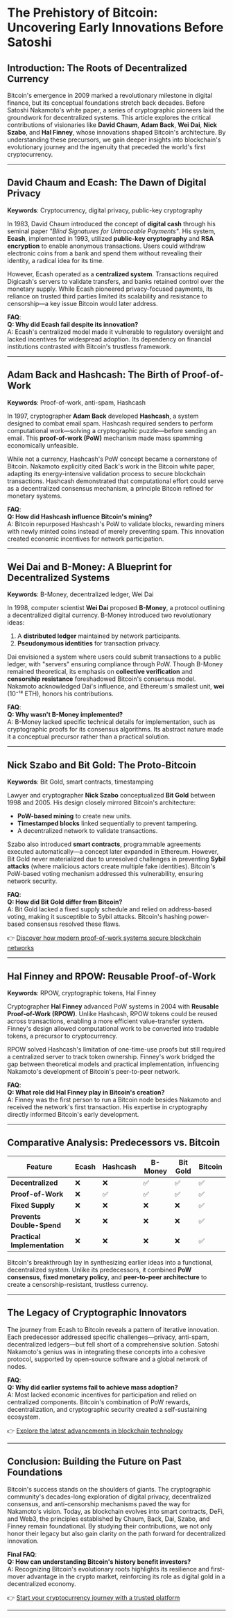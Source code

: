 # The Prehistory of Bitcoin: Uncovering Early Innovations Before Satoshi  

## Introduction: The Roots of Decentralized Currency  

Bitcoin's emergence in 2009 marked a revolutionary milestone in digital finance, but its conceptual foundations stretch back decades. Before Satoshi Nakamoto's white paper, a series of cryptographic pioneers laid the groundwork for decentralized systems. This article explores the critical contributions of visionaries like **David Chaum**, **Adam Back**, **Wei Dai**, **Nick Szabo**, and **Hal Finney**, whose innovations shaped Bitcoin's architecture. By understanding these precursors, we gain deeper insights into blockchain's evolutionary journey and the ingenuity that preceded the world's first cryptocurrency.  

---

## David Chaum and Ecash: The Dawn of Digital Privacy  

**Keywords**: Cryptocurrency, digital privacy, public-key cryptography  

In 1983, David Chaum introduced the concept of **digital cash** through his seminal paper *"Blind Signatures for Untraceable Payments"*. His system, **Ecash**, implemented in 1993, utilized **public-key cryptography** and **RSA encryption** to enable anonymous transactions. Users could withdraw electronic coins from a bank and spend them without revealing their identity, a radical idea for its time.  

However, Ecash operated as a **centralized system**. Transactions required Digicash's servers to validate transfers, and banks retained control over the monetary supply. While Ecash pioneered privacy-focused payments, its reliance on trusted third parties limited its scalability and resistance to censorship—a key issue Bitcoin would later address.  

**FAQ**:  
**Q: Why did Ecash fail despite its innovation?**  
A: Ecash's centralized model made it vulnerable to regulatory oversight and lacked incentives for widespread adoption. Its dependency on financial institutions contrasted with Bitcoin's trustless framework.  

---

## Adam Back and Hashcash: The Birth of Proof-of-Work  

**Keywords**: Proof-of-work, anti-spam, Hashcash  

In 1997, cryptographer **Adam Back** developed **Hashcash**, a system designed to combat email spam. Hashcash required senders to perform computational work—solving a cryptographic puzzle—before sending an email. This **proof-of-work (PoW)** mechanism made mass spamming economically unfeasible.  

While not a currency, Hashcash's PoW concept became a cornerstone of Bitcoin. Nakamoto explicitly cited Back's work in the Bitcoin white paper, adapting its energy-intensive validation process to secure blockchain transactions. Hashcash demonstrated that computational effort could serve as a decentralized consensus mechanism, a principle Bitcoin refined for monetary systems.  

**FAQ**:  
**Q: How did Hashcash influence Bitcoin's mining?**  
A: Bitcoin repurposed Hashcash's PoW to validate blocks, rewarding miners with newly minted coins instead of merely preventing spam. This innovation created economic incentives for network participation.  

---

## Wei Dai and B-Money: A Blueprint for Decentralized Systems  

**Keywords**: B-Money, decentralized ledger, Wei Dai  

In 1998, computer scientist **Wei Dai** proposed **B-Money**, a protocol outlining a decentralized digital currency. B-Money introduced two revolutionary ideas:  
1. A **distributed ledger** maintained by network participants.  
2. **Pseudonymous identities** for transaction privacy.  

Dai envisioned a system where users could submit transactions to a public ledger, with "servers" ensuring compliance through PoW. Though B-Money remained theoretical, its emphasis on **collective verification** and **censorship resistance** foreshadowed Bitcoin's consensus model. Nakamoto acknowledged Dai's influence, and Ethereum's smallest unit, **wei** (10⁻¹⁸ ETH), honors his contributions.  

**FAQ**:  
**Q: Why wasn't B-Money implemented?**  
A: B-Money lacked specific technical details for implementation, such as cryptographic proofs for its consensus algorithms. Its abstract nature made it a conceptual precursor rather than a practical solution.  

---

## Nick Szabo and Bit Gold: The Proto-Bitcoin  

**Keywords**: Bit Gold, smart contracts, timestamping  

Lawyer and cryptographer **Nick Szabo** conceptualized **Bit Gold** between 1998 and 2005. His design closely mirrored Bitcoin's architecture:  
- **PoW-based mining** to create new units.  
- **Timestamped blocks** linked sequentially to prevent tampering.  
- A decentralized network to validate transactions.  

Szabo also introduced **smart contracts**, programmable agreements executed automatically—a concept later expanded in Ethereum. However, Bit Gold never materialized due to unresolved challenges in preventing **Sybil attacks** (where malicious actors create multiple fake identities). Bitcoin's PoW-based voting mechanism addressed this vulnerability, ensuring network security.  

**FAQ**:  
**Q: How did Bit Gold differ from Bitcoin?**  
A: Bit Gold lacked a fixed supply schedule and relied on address-based voting, making it susceptible to Sybil attacks. Bitcoin's hashing power-based consensus resolved these flaws.  

👉 [Discover how modern proof-of-work systems secure blockchain networks](https://bit.ly/okx-bonus)  

---

## Hal Finney and RPOW: Reusable Proof-of-Work  

**Keywords**: RPOW, cryptographic tokens, Hal Finney  

Cryptographer **Hal Finney** advanced PoW systems in 2004 with **Reusable Proof-of-Work (RPOW)**. Unlike Hashcash, RPOW tokens could be reused across transactions, enabling a more efficient value-transfer system. Finney's design allowed computational work to be converted into tradable tokens, a precursor to cryptocurrency.  

RPOW solved Hashcash's limitation of one-time-use proofs but still required a centralized server to track token ownership. Finney's work bridged the gap between theoretical models and practical implementation, influencing Nakamoto's development of Bitcoin's peer-to-peer network.  

**FAQ**:  
**Q: What role did Hal Finney play in Bitcoin's creation?**  
A: Finney was the first person to run a Bitcoin node besides Nakamoto and received the network's first transaction. His expertise in cryptography directly informed Bitcoin's early development.  

---

## Comparative Analysis: Predecessors vs. Bitcoin  

| Feature                | Ecash   | Hashcash | B-Money | Bit Gold | Bitcoin |  
|------------------------|---------|----------|---------|----------|---------|  
| **Decentralized**      | ❌      | ❌       | ✅      | ✅       | ✅      |  
| **Proof-of-Work**      | ❌      | ✅       | ✅      | ✅       | ✅      |  
| **Fixed Supply**       | ❌      | ❌       | ❌      | ❌       | ✅      |  
| **Prevents Double-Spend** | ❌   | ❌       | ❌      | ❌       | ✅      |  
| **Practical Implementation** | ❌ | ❌       | ❌      | ❌       | ✅      |  

Bitcoin's breakthrough lay in synthesizing earlier ideas into a functional, decentralized system. Unlike its predecessors, it combined **PoW consensus**, **fixed monetary policy**, and **peer-to-peer architecture** to create a censorship-resistant, trustless currency.  

---

## The Legacy of Cryptographic Innovators  

The journey from Ecash to Bitcoin reveals a pattern of iterative innovation. Each predecessor addressed specific challenges—privacy, anti-spam, decentralized ledgers—but fell short of a comprehensive solution. Satoshi Nakamoto's genius was in integrating these concepts into a cohesive protocol, supported by open-source software and a global network of nodes.  

**FAQ**:  
**Q: Why did earlier systems fail to achieve mass adoption?**  
A: Most lacked economic incentives for participation and relied on centralized components. Bitcoin's combination of PoW rewards, decentralization, and cryptographic security created a self-sustaining ecosystem.  

👉 [Explore the latest advancements in blockchain technology](https://bit.ly/okx-bonus)  

---

## Conclusion: Building the Future on Past Foundations  

Bitcoin's success stands on the shoulders of giants. The cryptographic community's decades-long exploration of digital privacy, decentralized consensus, and anti-censorship mechanisms paved the way for Nakamoto's vision. Today, as blockchain evolves into smart contracts, DeFi, and Web3, the principles established by Chaum, Back, Dai, Szabo, and Finney remain foundational. By studying their contributions, we not only honor their legacy but also gain clarity on the path forward for decentralized innovation.  

**Final FAQ**:  
**Q: How can understanding Bitcoin's history benefit investors?**  
A: Recognizing Bitcoin's evolutionary roots highlights its resilience and first-mover advantage in the crypto market, reinforcing its role as digital gold in a decentralized economy.  

👉 [Start your cryptocurrency journey with a trusted platform](https://bit.ly/okx-bonus)  

---  
